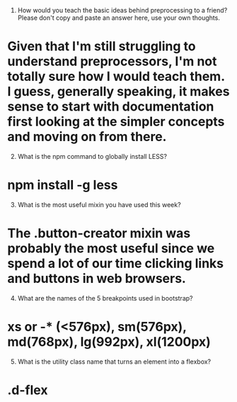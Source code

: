 1. How would you teach the basic ideas behind preprocessing to a friend?  Please don't copy and paste an answer here, use your own thoughts.

# Given that I'm still struggling to understand preprocessors, I'm not totally sure how I would teach them. I guess, generally speaking, it makes sense to start with documentation first looking at the simpler concepts and moving on from there.

2. What is the npm command to globally install LESS?

# npm install -g less

3. What is the most useful mixin you have used this week?

# The .button-creator mixin was probably the most useful since we spend a lot of our time clicking links and buttons in web browsers.

4. What are the names of the 5 breakpoints used in bootstrap?

#  xs or -* (<576px), sm(576px), md(768px), lg(992px), xl(1200px)

5. What is the utility class name that turns an element into a flexbox?

#  .d-flex